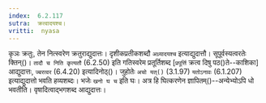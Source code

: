 ```yaml
---
index:  6.2.117
sutra:  क्रत्वादयश्च।
vritti:  nyasa
---
```


कृञः क्रतुः, तेन नित्स्वरेण क्रतुराद्युदात्तः। दृशीकप्रतीकशब्दौ `अध्र्यादयश्च` इत्याद्युदात्तौ। सूपूर्वस्यत्वरतेः क्तिन्()। `तादौ च निति कृत्यतौ` (6.2.50) इति गतिस्वरेम प्रतूर्तिशब्द [`प्रपूर्त्ति` क्रत्व दिषु पठ()ते--काशिका] आद्युदात्तः, `ज्बरत्वर` (6.4.20) इत्यादिनोठ्()। जुहोतेः `अचो यत्()` (3.1.97) `यतोऽनावः` (6.1.207) इत्याद्युदात्तो भवति हव्यशब्दः। भजेः `खनो घ च` इति घः। अत्र हि घित्करणेन ज्ञापितम्()--अन्येभ्योऽपि धो भवतीति। वृषादित्वाद्भगशब्द आद्युदात्तः।

